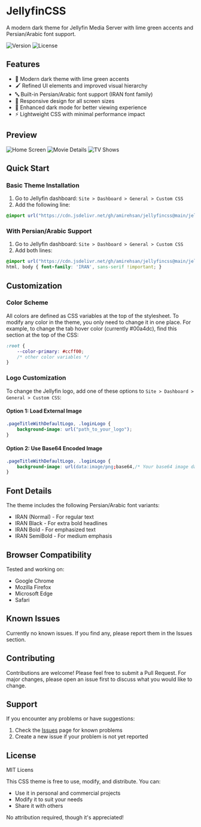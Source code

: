 # JellyfinCSS

A modern dark theme for Jellyfin Media Server with lime green accents and Persian/Arabic font support.

![Version](https://img.shields.io/badge/version-1.0.0-brightgreen)
![License](https://img.shields.io/badge/license-MIT-blue)

## Features

- 🎨 Modern dark theme with lime green accents
- 🖌️ Refined UI elements and improved visual hierarchy
- 🔤 Built-in Persian/Arabic font support (IRAN font family)
- 📱 Responsive design for all screen sizes
- 🌙 Enhanced dark mode for better viewing experience
- ⚡ Lightweight CSS with minimal performance impact

## Preview

![Home Screen](screenshots/homepage.png)
![Movie Details](screenshots/details.png)
![TV Shows](screenshots/shows.png)


## Quick Start

### Basic Theme Installation

1. Go to Jellyfin dashboard: `Site > Dashboard > General > Custom CSS`
2. Add the following line:
```css
@import url("https://cdn.jsdelivr.net/gh/amirehsan/jellyfincss@main/jellyfin-styles.css");
```

### With Persian/Arabic Support

1. Go to Jellyfin dashboard: `Site > Dashboard > General > Custom CSS`
2. Add both lines:
```css
@import url("https://cdn.jsdelivr.net/gh/amirehsan/jellyfincss@main/jellyfin-styles.css");
html, body { font-family: 'IRAN', sans-serif !important; }
```

## Customization

### Color Scheme

All colors are defined as CSS variables at the top of the stylesheet. To modify any color in the theme, you only need to change it in one place. For example, to change the tab hover color (currently #00a4dc), find this section at the top of the CSS:

```css
:root {
    --color-primary: #ccff00;
    /* other color variables */
}
```

### Logo Customization

To change the Jellyfin logo, add one of these options to `Site > Dashboard > General > Custom CSS`:

#### Option 1: Load External Image
```css
.pageTitleWithDefaultLogo, .loginLogo {
    background-image: url("path_to_your_logo");
}
```

#### Option 2: Use Base64 Encoded Image
```css
.pageTitleWithDefaultLogo, .loginLogo {
    background-image: url(data:image/png;base64,/* Your base64 image data */);
}
```

## Font Details

The theme includes the following Persian/Arabic font variants:
- IRAN (Normal) - For regular text
- IRAN Black - For extra bold headlines
- IRAN Bold - For emphasized text
- IRAN SemiBold - For medium emphasis

## Browser Compatibility

Tested and working on:
- Google Chrome
- Mozilla Firefox
- Microsoft Edge
- Safari

## Known Issues

Currently no known issues. If you find any, please report them in the Issues section.

## Contributing

Contributions are welcome! Please feel free to submit a Pull Request. For major changes, please open an issue first to discuss what you would like to change.

## Support

If you encounter any problems or have suggestions:
1. Check the [Issues](../../issues) page for known problems
2. Create a new issue if your problem is not yet reported

## License

MIT Licens

This CSS theme is free to use, modify, and distribute. You can:
- Use it in personal and commercial projects
- Modify it to suit your needs
- Share it with others

No attribution required, though it's appreciated!

